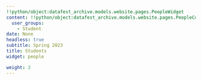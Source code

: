 ```yaml
---
!!python/object:datafest_archive.models.website.pages.PeopleWidget
content: !!python/object:datafest_archive.models.website.pages.PeopleContent
  user_groups:
    - Student
date: None
headless: true
subtitle: Spring 2023
title: Students
widget: people

weight: 3
---
```

